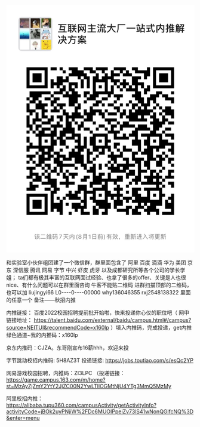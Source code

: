 ![](offer.jpeg)


和实验室小伙伴组团建了一个微信群，群里面包含了 阿里 百度 滴滴 华为 美团 京东 深信服 腾讯 网易 字节 中兴 虾皮 虎牙 以及成都研究所等各个公司的学长学姐；
ta们都有极其丰富的互联网面试经验、也拿了很多的offer、关键是人也很nice、有什么问题可以在群里面咨询
牛客不能贴二维码 进群扫描顶部的二维码，也可以加 liujingyi66  L0----0----00000  why136046355  rxj2548138322 里面的任意一个 备注——秋招内推

内推链接：
百度2022校园招聘提前批开始啦，快来投递你心仪的职位吧（ 网申链接地址： https://talent.baidu.com/external/baidu/campus.html#/campus?source=NEITUI&recommendCode=x160lp ）填入内推码，完成投递，get内推绿色通道~我的内推码：x160lp

京东内推码：CJZA。东哥刚宣布16薪hhh，欢迎来投

字节跳动校招内推码: 5H8AZ3T 
投递链接:  https://jobs.toutiao.com/s/esQc2YP

网易游戏校园招聘，内推码：ZI3LPC （投递链接：https://game.campus.163.com/m/home?st=MzAyZjZmY2YtY2JjZC00N2YwLTllOGMtNjU4YTg3MmQ5MzMy

阿里校招内推： https://alibaba.tupu360.com/campusActivity/getActivityInfo?activityCode=jBOk2uyPNjiW%2FDc6MUOIPpeiZv73lS41wNonQGifcNQ%3D&enter=menu